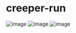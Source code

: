 # creeper-run
![image](https://user-images.githubusercontent.com/62118966/161444948-627469ef-f380-4593-bf0f-f528dbf3e463.png)
![image](https://user-images.githubusercontent.com/62118966/161444952-8b8d96fe-f20a-4c81-bda8-3756fd5f5b49.png)
![image](https://user-images.githubusercontent.com/62118966/161444979-9282c8a2-7933-4b8d-a6be-5e3aa033e1c8.png)

